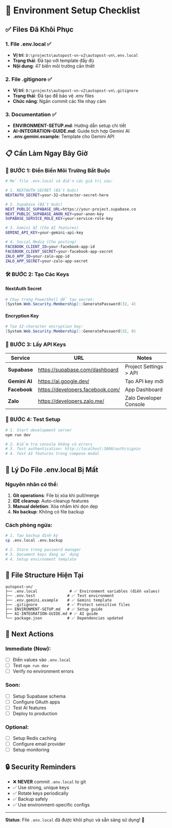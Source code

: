 # 🔧 Environment Setup Checklist

## ✅ Files Đã Khôi Phục

### 1. File .env.local ✅
- **Vị trí**: `D:\projects\autopost-vn-v2\autopost-vn\.env.local`
- **Trạng thái**: Đã tạo với template đầy đủ
- **Nội dung**: 47 biến môi trường cần thiết

### 2. File .gitignore ✅  
- **Vị trí**: `D:\projects\autopost-vn-v2\autopost-vn\.gitignore`
- **Trạng thái**: Đã tạo để bảo vệ .env files
- **Chức năng**: Ngăn commit các file nhạy cảm

### 3. Documentation ✅
- **ENVIRONMENT-SETUP.md**: Hướng dẫn setup chi tiết
- **AI-INTEGRATION-GUIDE.md**: Guide tích hợp Gemini AI
- **.env.gemini.example**: Template cho Gemini API

## 📋 Cần Làm Ngay Bây Giờ

### 🔑 **BƯỚC 1: Điền Biến Môi Trường Bắt Buộc**

```bash
# Mở file .env.local và điền các giá trị sau:

# 1. NEXTAUTH_SECRET (Bắt buộc)
NEXTAUTH_SECRET=your-32-character-secret-here

# 2. Supabase (Bắt buộc)  
NEXT_PUBLIC_SUPABASE_URL=https://your-project.supabase.co
NEXT_PUBLIC_SUPABASE_ANON_KEY=your-anon-key
SUPABASE_SERVICE_ROLE_KEY=your-service-role-key

# 3. Gemini AI (Cho AI features)
GEMINI_API_KEY=your-gemini-api-key

# 4. Social Media (Cho posting)
FACEBOOK_CLIENT_ID=your-facebook-app-id
FACEBOOK_CLIENT_SECRET=your-facebook-app-secret
ZALO_APP_ID=your-zalo-app-id
ZALO_APP_SECRET=your-zalo-app-secret
```

### 🛠️ **BƯỚC 2: Tạo Các Keys**

#### NextAuth Secret
```powershell
# Chạy trong PowerShell để tạo secret:
[System.Web.Security.Membership]::GeneratePassword(32, 4)
```

#### Encryption Key  
```powershell
# Tạo 32-character encryption key:
[System.Web.Security.Membership]::GeneratePassword(32, 0)
```

### 🔗 **BƯỚC 3: Lấy API Keys**

| Service | URL | Notes |
|---------|-----|--------|
| **Supabase** | https://supabase.com/dashboard | Project Settings > API |
| **Gemini AI** | https://ai.google.dev/ | Tạo API key mới |
| **Facebook** | https://developers.facebook.com/ | App Dashboard |
| **Zalo** | https://developers.zalo.me/ | Zalo Developer Console |

### 🧪 **BƯỚC 4: Test Setup**

```bash
# 1. Start development server
npm run dev

# 2. Kiểm tra console không có errors
# 3. Test authentication: http://localhost:3000/auth/signin
# 4. Test AI features trong compose modal
```

## 🚨 **Lý Do File .env.local Bị Mất**

### Nguyên nhân có thể:
1. **Git operations**: File bị xóa khi pull/merge
2. **IDE cleanup**: Auto-cleanup features
3. **Manual deletion**: Xóa nhầm khi dọn dẹp
4. **No backup**: Không có file backup

### Cách phòng ngừa:
```bash
# 1. Tạo backup định kỳ
cp .env.local .env.backup

# 2. Store trong password manager
# 3. Document keys đang sử dụng
# 4. Setup environment template
```

## 📁 **File Structure Hiện Tại**

```
autopost-vn/
├── .env.local              # ✅ Environment variables (điền values)
├── .env.test              # ✅ Test environment  
├── .env.gemini.example    # ✅ Gemini template
├── .gitignore             # ✅ Protect sensitive files
├── ENVIRONMENT-SETUP.md   # ✅ Setup guide
├── AI-INTEGRATION-GUIDE.md # ✅ AI guide
└── package.json           # ✅ Dependencies updated
```

## 🎯 **Next Actions**

### Immediate (Now):
- [ ] Điền values vào `.env.local`
- [ ] Test `npm run dev`
- [ ] Verify no environment errors

### Soon:
- [ ] Setup Supabase schema
- [ ] Configure OAuth apps  
- [ ] Test AI features
- [ ] Deploy to production

### Optional:
- [ ] Setup Redis caching
- [ ] Configure email provider
- [ ] Setup monitoring

## 🔒 **Security Reminders**

- ❌ **NEVER** commit `.env.local` to git
- ✅ Use strong, unique keys
- ✅ Rotate keys periodically  
- ✅ Backup safely
- ✅ Use environment-specific configs

---

**Status**: File `.env.local` đã được khôi phục và sẵn sàng sử dụng! 🎉
